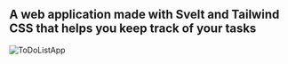 ## A web application made with Svelt and Tailwind CSS that helps you keep track of your tasks

![ToDoListApp](https://user-images.githubusercontent.com/94288311/170981738-99018b4e-1339-4615-941e-ee185d918c27.gif)
